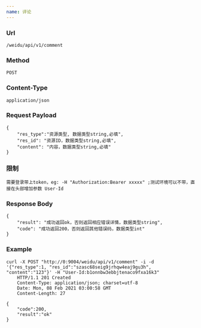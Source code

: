 ```yaml
---
name: 评论
---
```

    
### Url
    /weidu/api/v1/comment
    
### Method
    POST

### Content-Type
    application/json    

### Request Payload
    {
        "res_type":"资源类型, 数据类型string,必填",
        "res_id": "资源ID，数据类型string,必填",
        "content": "内容，数据类型string,必填"
    }

### 限制
    需要登录带上token，eg: -H "Authorization:Bearer xxxxx" ;测试环境可以不带，直接在头部增加参数 User-Id


### Response Body
    {
        "result": "成功返回ok，否则返回相应错误详情，数据类型string",
        "code": "成功返回200，否则返回其他错误码，数据类型int"
    }

### Example

    curl -X POST "http://0:9004/weidu/api/v1/comment" -i -d '{"res_type":1, "res_id":"szasc68seig9jrhqw4eaj9gu3h", "content":"123"}' -H "User-Id:b1onnbw3ebbjtenaco9fxa16k3"
        HTTP/1.1 201 Created
        Content-Type: application/json; charset=utf-8
        Date: Mon, 08 Feb 2021 03:00:58 GMT
        Content-Length: 27

    {
        "code":200,
        "result":"ok"
    }
 


